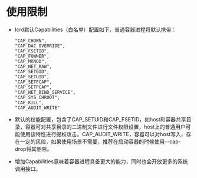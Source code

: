 # 使用限制<a name="ZH-CN_TOPIC_0184808152"></a>

-   lcrd默认Capabilities（白名单）配置如下，普通容器进程将默认携带：

    ```
    "CAP_CHOWN",
    "CAP_DAC_OVERRIDE",
    "CAP_FSETID",
    "CAP_FOWNER",
    "CAP_MKNOD",
    "CAP_NET_RAW",
    "CAP_SETGID",
    "CAP_SETUID",
    "CAP_SETFCAP",
    "CAP_SETPCAP",
    "CAP_NET_BIND_SERVICE",
    "CAP_SYS_CHROOT",
    "CAP_KILL",
    "CAP_AUDIT_WRITE"
    ```

-   默认的权能配置，包含了CAP\_SETUID和CAP\_FSETID，如host和容器共享目录，容器可对共享目录的二进制文件进行文件权限设置，host上的普通用户可能使用该特性进行提权攻击。CAP\_AUDIT\_WRITE，容器可以对host写入，存在一定的风险，如果使用场景不需要，推荐在启动容器的时候使用--cap-drop将其删除。
-   增加Capabilities意味着容器进程具备更大的能力，同时也会开放更多的系统调用接口。

